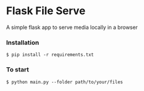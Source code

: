 # Flask File Serve


A simple flask app to serve media locally in a browser

### Installation

```
$ pip install -r requirements.txt
```

### To start

```
$ python main.py --folder path/to/your/files
```